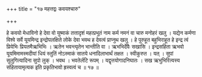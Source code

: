+++
title = "१७ महत्तद्वः कवयश्चारु"

+++

हे कवयो मेधाविनो हे देवा वो युष्माकं तत्तादृशं महत्प्रभूतं नाम कर्म नमनं वा चारु मनोहरं खलु । यद्येन कर्मणा विश्वे सर्वे यूयमिन्द्र इन्द्रोपलक्षिते लोके देवा भवथ ह देवत्वं प्राप्नुथ खलु । हे पुरुहूत बहुभिराहूत हे इन्द्र त्वं प्रियेभिः प्रियतमैऋभिभिः । ऋतेन भवन्त्यृतेन भान्तीति वा । ऋभभिर्देवैः सखासि । इन्द्रसहिता ऋभवो यूयमिमामस्मदीयां धियं स्तुतिं नोऽस्माकं सातये धनादिलाभार्थं तक्षत । स्वीकुरुत । यत् । सुपां सुलुगित्यादिना सुपो लुक् । भवथ । भवतेर्लटि रूपम् । यद्वृत्तयोगादनिघातः । सख ऋभुभिरित्यस्य संहितायामृत्यक इति प्रकृतिभावो ह्रस्वत्वं च ॥ १७ ॥